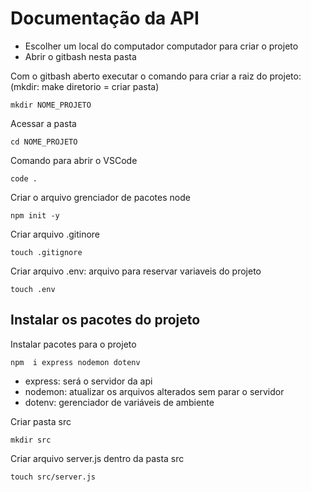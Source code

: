  # Documentação da API

 * Escolher um local do computador 
 computador para criar o projeto
 * Abrir o gitbash nesta pasta
 
 Com o gitbash aberto executar
 o comando para criar a raiz 
 do projeto:(mkdir: make diretorio = criar pasta)
 ```
 mkdir NOME_PROJETO
 ```
 Acessar a pasta
 ```
 cd NOME_PROJETO
 ```

Comando para abrir o VSCode
```
code .
```
Criar o arquivo grenciador de pacotes node 
```
npm init -y
```
Criar arquivo .gitinore
```
touch .gitignore
```
Criar arquivo .env: arquivo para reservar variaveis do projeto
```
touch .env
```

## Instalar os pacotes do projeto

Instalar pacotes para o projeto
```
npm  i express nodemon dotenv
```
* express: será o servidor da api
* nodemon: atualizar os arquivos alterados sem parar o servidor
* dotenv: gerenciador de variáveis de ambiente

Criar pasta src
```
mkdir src
```
Criar arquivo server.js dentro da pasta src
```
touch src/server.js
```
